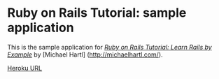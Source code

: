 # Ruby on Rails Tutorial: sample application

This is the sample application for [*Ruby on Rails Tutorial: Learn Rails by Example*](http://railstutoria.org/)
by [Michael Hartl] (http://michaelhartl.com/).

[Heroku URL](http://empty-river-7600.heroku.com/)